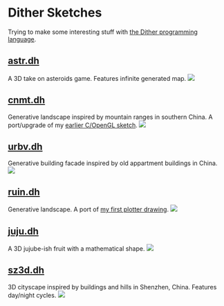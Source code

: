 # Dither Sketches

Trying to make some interesting stuff with [the Dither programming language](https://dither-lang.netlify.app/).

## [astr.dh](astr.dh)
A 3D take on asteroids game. Features infinite generated map.
![](https://github.com/user-attachments/assets/7dd56c4e-f6d0-45db-b171-ebd1198a39ce)

## [cnmt.dh](cnmt.dh)
Generative landscape inspired by mountain ranges in southern China. A port/upgrade of my [earlier C/OpenGL sketch](https://quadst.rip/gl-saver).
![](https://github.com/user-attachments/assets/244676d3-77bd-45ab-9b69-50b229465538)

## [urbv.dh](urbv.dh)
Generative building facade inspired by old appartment buildings in China.
![](https://github.com/user-attachments/assets/2434feb3-0606-45c5-b496-fd3647f3d3b0)

## [ruin.dh](ruin.dh)
Generative landscape. A port of [my first plotter drawing](https://ems.andrew.cmu.edu/2016-60212/ngdon/09/29/ngdon-plot/index.html).
![](https://github.com/user-attachments/assets/5171f12c-1c3a-46c8-b761-d784092fb54c)

## [juju.dh](juju.dh)
A 3D jujube-ish fruit with a mathematical shape.
![](https://github.com/user-attachments/assets/ca0f3faa-caaa-47ad-ab04-e013fdef706a)

## [sz3d.dh](sz3d.dh)
3D cityscape inspired by buildings and hills in Shenzhen, China. Features day/night cycles.
![](https://github.com/user-attachments/assets/a0a4c550-564d-4f00-89b2-ca0f56d05a4f)
